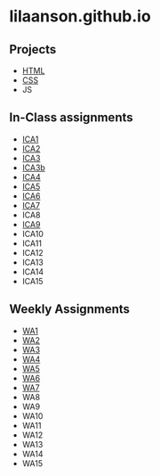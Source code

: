 # lilaanson.github.io



## Projects
- [HTML](https://lilaanson.github.io/html-midterm/page1.html)
- [CSS](lilaanson.github.io)
- JS

## In-Class assignments
- [ICA1](https://docs.google.com/document/d/1X75I2X-n4izE5Qkc5tsf6WZaA0EAHyvunFdyzZBSw5A/edit)
- [ICA2](https://docs.google.com/document/d/17UCrkuqZqBWOKPhXo05bguJxD4oBcoN5BPDlnqN-W2w/edit?usp=sharing)
- [ICA3](https://lilaanson.github.io/ica/ica3a.html)
- [ICA3b](https://lilaanson.github.io/ica/ica3b/html)
- [ICA4](https://lilaanson.github.io/ica/ica4.html)
- [ICA5](https://lilaanson.github.io/ica/ica5/ica5.html)
- [ICA6](https://lilaanson.github.io/ica/ica6-part1.html)
- [ICA7](https://lilaanson.github.io/ica/ica7.html)
- ICA8
- [ICA9](https://lilaanson.github.io/ica/ica9)
- ICA10
- ICA11
- ICA12
- ICA13
- ICA14
- ICA15

## Weekly Assignments
- [WA1](https://lilaanson.github.io/wa/wa1.html)
- [WA2](https://lilaanson.github.io/wa/wa2.html)
- [WA3](https://lilaanson.github.io/wa/wa3.html)
- [WA4](https://lilaanson.github.io/wa/wa4.html)
- [WA5](https://lilaanson.github.io/wa/wa5.html)
- [WA6](https://lilaanson.github.io/wa/wa6.html)
- [WA7](https://lilaanson.github.io/wa/wa7.html)
- WA8
- WA9
- WA10
- WA11
- WA12
- WA13
- WA14
- WA15


